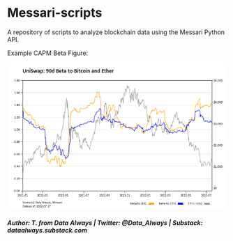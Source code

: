 # Messari-scripts

A repository of scripts to analyze blockchain data using the Messari Python API.

Example CAPM Beta Figure:

![Neta](./CAPM-beta/uniswap-betas.png)


##### Author: T. from Data Always | Twitter: @Data_Always | Substack: dataalways.substack.com
